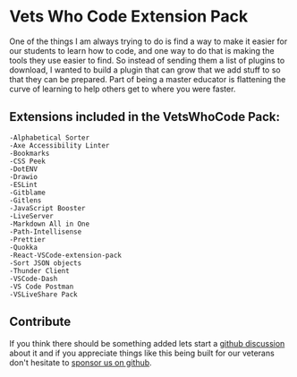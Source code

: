 # Vets Who Code Extension Pack

One of the things I am always trying to do is find a way to make it easier for our students to learn how to code, and one way to do that is making the tools they use easier to find. So instead of sending them a list of plugins to download, I wanted to build a plugin that can grow that we add stuff to so that they can be prepared. Part of being a master educator is flattening the curve of learning to help others get to where you were faster. 


## Extensions included in the VetsWhoCode Pack:
    -Alphabetical Sorter
    -Axe Accessibility Linter
    -Bookmarks
    -CSS Peek
    -DotENV
    -Drawio
    -ESLint
    -Gitblame
    -Gitlens
    -JavaScript Booster
    -LiveServer
    -Markdown All in One
    -Path-Intellisense
    -Prettier
    -Quokka
    -React-VSCode-extension-pack
    -Sort JSON objects
    -Thunder Client
    -VSCode-Dash
    -VS Code Postman
    -VSLiveShare Pack


## Contribute
If you think there should be something added lets start a [github discussion](https://github.com/Vets-Who-Code/vetswhocode-extension-pack/discussions) about it and if you appreciate things like this being built for our veterans don't hesitate to [sponsor us on github](https://github.com/sponsors/Vets-Who-Code).

